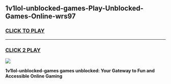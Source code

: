 
## 1v1lol-unblocked-games-Play-Unblocked-Games-Online-wrs97
<h3>
<a href="https://premium76.site?title=1v1lol-unblocked-games&ref=24A">CLICK TO PLAY</a></h3>
<hr>

<h3>
<a href="https://premium76.site?title=1v1lol-unblocked-games&ref=24A">CLICK 2 PLAY</a>
  
</h3>

<a href="https://premium76.site?title=1v1lol-unblocked-games&ref=24A"><img src="https://clearcache.store/games.png"></a>


**1v1lol-unblocked-games games unblocked: Your Gateway to Fun and Accessible Online Gaming**
